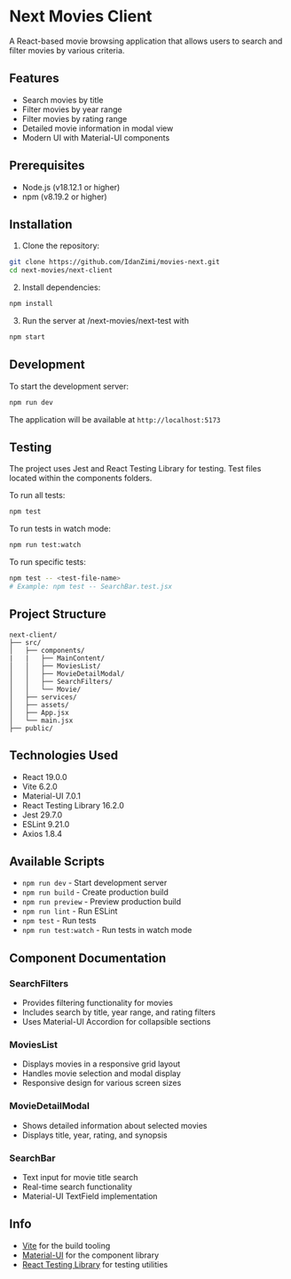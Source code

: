# Next Movies Client

A React-based movie browsing application that allows users to search and filter movies by various criteria.

## Features

- Search movies by title
- Filter movies by year range
- Filter movies by rating range
- Detailed movie information in modal view
- Modern UI with Material-UI components

## Prerequisites

- Node.js (v18.12.1 or higher)
- npm (v8.19.2 or higher)

## Installation

1. Clone the repository:
```bash
git clone https://github.com/IdanZimi/movies-next.git
cd next-movies/next-client
```

2. Install dependencies:
```bash
npm install
```
3. Run the server at /next-movies/next-test with
```bash
npm start 
```

## Development

To start the development server:
```bash
npm run dev
```

The application will be available at `http://localhost:5173`

## Testing

The project uses Jest and React Testing Library for testing.
Test files located within the components folders.

To run all tests:
```bash
npm test
```

To run tests in watch mode:
```bash
npm run test:watch
```

To run specific tests:
```bash
npm test -- <test-file-name>
# Example: npm test -- SearchBar.test.jsx
```

## Project Structure

```
next-client/
├── src/
│   ├── components/
|   |   ├── MainContent/ 
│   │   ├── MoviesList/
│   │   ├── MovieDetailModal/
│   │   ├── SearchFilters/
│   │   └── Movie/
│   ├── services/
│   ├── assets/
│   ├── App.jsx
│   └── main.jsx
├── public/
```

## Technologies Used

- React 19.0.0
- Vite 6.2.0
- Material-UI 7.0.1
- React Testing Library 16.2.0
- Jest 29.7.0
- ESLint 9.21.0
- Axios 1.8.4


## Available Scripts

- `npm run dev` - Start development server
- `npm run build` - Create production build
- `npm run preview` - Preview production build
- `npm run lint` - Run ESLint
- `npm test` - Run tests
- `npm run test:watch` - Run tests in watch mode

## Component Documentation

### SearchFilters
- Provides filtering functionality for movies
- Includes search by title, year range, and rating filters
- Uses Material-UI Accordion for collapsible sections

### MoviesList
- Displays movies in a responsive grid layout
- Handles movie selection and modal display
- Responsive design for various screen sizes

### MovieDetailModal
- Shows detailed information about selected movies
- Displays title, year, rating, and synopsis

### SearchBar
- Text input for movie title search
- Real-time search functionality
- Material-UI TextField implementation

## Info

- [Vite](https://vitejs.dev/) for the build tooling
- [Material-UI](https://mui.com/) for the component library
- [React Testing Library](https://testing-library.com/docs/react-testing-library/intro/) for testing utilities
